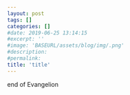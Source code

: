 ```yaml
---
layout: post
tags: []
categories: []
#date: 2019-06-25 13:14:15
#excerpt: ''
#image: 'BASEURL/assets/blog/img/.png'
#description:
#permalink:
title: 'title'
---
```



end of Evangelion 
